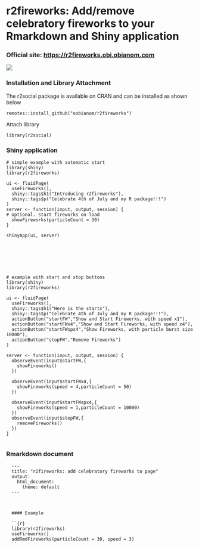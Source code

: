 # r2fireworks: Add/remove celebratory fireworks to your Rmarkdown and Shiny application

### Official site: https://r2fireworks.obi.obianom.com

![](https://r2fireworks.obi.obianom.com/r2fireworks_out.gif)

### Installation and Library Attachment

The r2social package is available on CRAN and can be installed as shown below

`remotes::install_github("oobianom/r2fireworks")`

Attach library 

`library(r2social)`


### Shiny application

```{r}
# simple example with automatic start
library(shiny)
library(r2fireworks)

ui <- fluidPage(
  useFireworks(),
  shiny::tags$h1("Introducing r2fireworks"),
  shiny::tags$p("Celebrate 4th of July and my R package!!!")
)
server <- function(input, output, session) {
# optional. start fireworks on load
  showFireworks(particleCount = 30)
}

shinyApp(ui, server)







# example with start and stop buttons
library(shiny)
library(r2fireworks)

ui <- fluidPage(
  useFireworks(),
  shiny::tags$h1("Here is the starts"),
  shiny::tags$p("Celebrate 4th of July and my R package!!!"),
  actionButton("startFW","Show and Start Fireworks, with speed x1"),
  actionButton("startFWx4","Show and Start Fireworks, with speed x4"),
  actionButton("startFWspx4","Show Fireworks, with particle burst size 10000"),
  actionButton("stopFW","Remove Fireworks")
)

server <- function(input, output, session) {
  observeEvent(input$startFW,{
    showFireworks()
  })

  observeEvent(input$startFWx4,{
    showFireworks(speed = 4,particleCount = 50)
  })

  observeEvent(input$startFWspx4,{
    showFireworks(speed = 1,particleCount = 10000)
  })
  observeEvent(input$stopFW,{
    removeFireworks()
  })
}


```

### Rmarkdown document

```
  ---
  title: "r2fireworks: add celebratory fireworks to page"
  output:
    html_document:
      theme: default
  ---
  
  
  
  #### Example
  
  ``{r}
  library(r2fireworks)
  useFireworks()
  addRmdFireworks(particleCount = 30, speed = 3)
  ``

```

```
